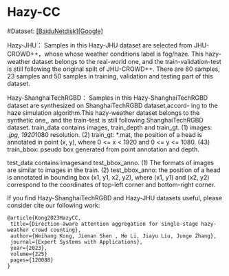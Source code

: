 # Hazy-CC
#Dataset: [[BaiduNetdisk]](https://pan.baidu.com/s/1M18gmbzO6GSHoIzpmCIw0w?pwd=5i2d )[[Google]](https://drive.google.com/drive/folders/1XSNCPQPR0YcWqtSnamag9K0DH80cDyXS?usp=share_link)

Hazy-JHU：
Samples in this Hazy-JHU dataset are selected from JHU-CROWD++，whose whose weather conditions label is fog/haze. This hazy-weather dataset belongs to the real-world one, and the train-validation-test is still following the original spilt of JHU-CROWD++.
There are 80 samples, 23 samples and 50 samples in training, validation and testing part of this dataset.

Hazy-ShanghaiTechRGBD：
Samples in this Hazy-ShanghaiTechRGBD dataset are synthesized on ShanghaiTechRGBD dataset,accord-
ing to the haze simulation algorithm.This hazy-weather dataset belongs to the synthetic one,, and the train-test is still following ShanghaiTechRGBD dataset.
train_data contains images, train_depth and train_gt.
(1) images: *.jpg, 1920*1080 resolution.
(2) train_gt: *.mat, the position of a head is annotated in point (x, y), where
0 <= x < 1920 and 0 <= y <= 1080.
(43) train_bbox: pseudo box generated from point annotation and depth. 

test_data contains imagesand test_bbox_anno.
(1) The formats of images are similar to images in the train.
(2) test_bbox_anno: the position of a head is annotated in bounding box (x1, y1, x2, y2),
where (x1, y1) and (x2, y2) correspond to the coordinates of top-left corner and bottom-right corner.



If you find Hazy-ShanghaiTechRGBD and Hazy-JHU datasets useful, please consider cite our following work:
```
@article{Kong2023HazyCC,
 title={Direction-aware attention aggregation for single-stage hazy-weather crowd counting},
 author={Weihang Kong, Jienan Shen , He Li, Jiayu Liu, Junge Zhang},
 journal={Expert Systems with Applications},
 year={2023},
 volume={225}
 pages={120088}
}
```


